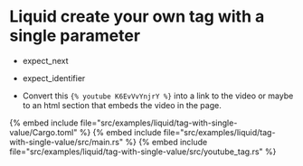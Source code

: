 # Liquid create your own tag with a single parameter

* expect_next
* expect_identifier


* Convert this `{% youtube K6EvVvYnjrY %}` into a link to the video or maybe to an html section that embeds the video in the page.

{% embed include file="src/examples/liquid/tag-with-single-value/Cargo.toml" %}
{% embed include file="src/examples/liquid/tag-with-single-value/src/main.rs" %}
{% embed include file="src/examples/liquid/tag-with-single-value/src/youtube_tag.rs" %}




